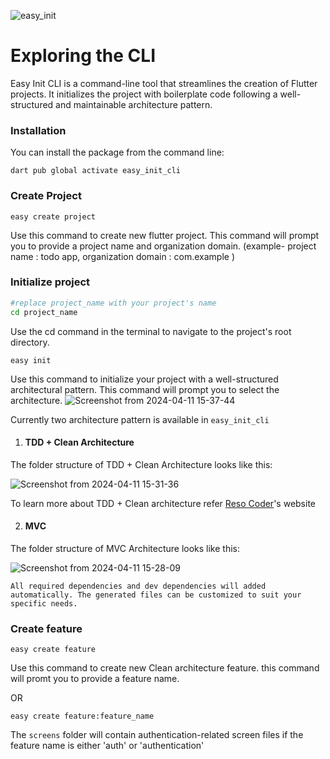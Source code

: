 
![easy_init](https://github.com/Vineeth-Kolichal/easy_init_cli/assets/92266542/1e82177d-f4f0-4b51-bbf2-856616ed2a1f)


# Exploring the CLI

Easy Init CLI is a command-line tool that streamlines the creation of Flutter projects. It initializes the project with boilerplate code following a well-structured and maintainable architecture pattern.

### Installation
You can install the package from the command line:
```shell
dart pub global activate easy_init_cli
```

### Create Project
```shell
easy create project
```
Use this command to create new flutter project. This command will prompt you to provide a project name and organization domain. 
 (example- project name : todo app, organization domain : com.example )
### Initialize project
```sh
#replace project_name with your project's name
cd project_name
```
Use the cd command in the terminal to navigate to the project's root directory.
```shell
easy init
```
Use this command to initialize your project with a well-structured architectural pattern. This command will prompt you to select the architecture. 
![Screenshot from 2024-04-11 15-37-44](https://github.com/Vineeth-Kolichal/easy_init_cli/assets/92266542/b4fd61a6-5c54-4af6-8b48-e22b136f315f)

Currently two architecture pattern is available in ```easy_init_cli```

1. #### TDD + Clean Architecture
The folder structure of TDD + Clean Architecture looks like this:


![Screenshot from 2024-04-11 15-31-36](https://github.com/Vineeth-Kolichal/easy_init_cli/assets/92266542/ac1cc2ea-69ad-4b2d-87dd-2796507e451d)

To learn more about TDD + Clean architecture refer [Reso Coder](https://resocoder.com/flutter-clean-architecture-tdd/)'s website



2. #### MVC
The folder structure of MVC Architecture looks like this:


![Screenshot from 2024-04-11 15-28-09](https://github.com/Vineeth-Kolichal/easy_init_cli/assets/92266542/1c1b9bdf-7cf5-46cf-9668-0cf64ace629f)




```All required dependencies and dev dependencies will added automatically. The generated files can be customized to suit your specific needs.```

### Create feature
```shell
easy create feature
```
Use this command to create new Clean architecture feature. this command will promt you to provide a feature name.

OR 

```shell
easy create feature:feature_name

```
The ```screens``` folder will contain authentication-related screen files if the feature name is either 'auth' or 'authentication'





